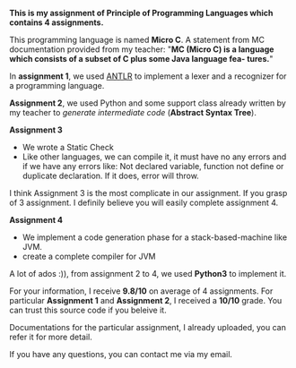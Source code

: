 **This is my assignment of Principle of Programming Languages which contains 4 assignments.** 

This programming language is named **Micro C**.  A statement from MC documentation provided from my teacher: "**MC (Micro C) is a language which consists of a subset of C plus some Java language fea- tures.**"

In **assignment 1**, we used [ANTLR](https://www.antlr.org/) to implement a lexer and a recognizer for a programming language. 

**Assignment 2**, we used Python and some support class already written by my teacher to  *generate intermediate code* (**Abstract Syntax Tree**). 

**Assignment 3**

 - We wrote a Static Check
 - Like other languages, we can compile it, it must have no any errors and if we have any errors like: Not declared variable, function not define or duplicate declaration. If it does, error will throw. 

I think Assignment 3 is the most complicate in our assignment. If you grasp of 3 assignment. I definily believe you will easily complete assignment 4. 

**Assignment 4**

 - We  implement a code generation phase for a stack-based-machine like JVM. 
 - create a complete compiler for JVM
 
 A lot of ados :)), from assignment 2 to 4, we used **Python3** to implement it. 

For your information, I receive **9.8/10** on average of 4 assignments. For particular **Assignment 1** and **Assignment 2**, I received a **10/10** grade.  You can trust this source code if you beleive it. 

Documentations for the particular assignment, I already uploaded, you can refer it for more detail. 

If you have any questions, you can contact me via my email. 